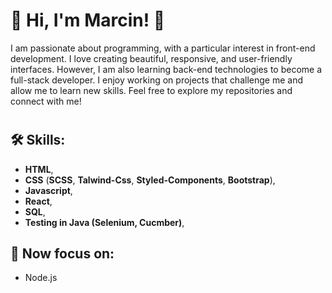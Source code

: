 
# 🚀 Hi, I'm Marcin! 👋

I am passionate about programming, with a particular interest in front-end development. I love creating beautiful, responsive, and user-friendly interfaces. However, I am also learning back-end technologies to become a full-stack developer. I enjoy working on projects that challenge me and allow me to learn new skills. Feel free to explore my repositories and connect with me!
#
## 🛠 Skills: 
 - **HTML**, 
 - **CSS** (**SCSS**, **Talwind-Css**, **Styled-Components**, **Bootstrap**),      
 - **Javascript**, 
 - **React**,
 - **SQL**,
 - **Testing in Java (Selenium, Cucmber)**,
##  🌱 Now focus on:
 - Node.js

